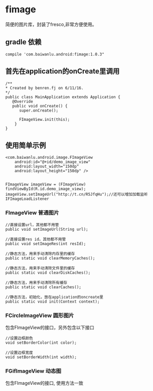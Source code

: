 # fimage

简便的图片库，封装了fresco,非常方便使用。

## gradle 依赖

    compile 'com.baiwanlu.android:fimage:1.0.3"

## 首先在application的onCreate里调用

    /**
    * Created by benren.fj on 6/11/16.
    */
    public class MainApplication extends Application {
       @Override
       public void onCreate() {
          super.onCreate();

          FImageView.init(this);
        }
    }
    
## 使用简单示例

    <com.baiwanlu.android.image.FImageView
        android:id="@+id/demo_image_view"
        android:layout_width="150dp"
        android:layout_height="150dp" />
        
        
    FImageView imageView = (FImageView) findViewById(R.id.demo_image_view);
    imageView.setImageUrl("http://t.cn/R5JfqHu");//还可以增加加载监听IFImageLoadListener
        

### FImageView   普通图片

    //直接设置url，其他都不用管
    public void setImageUrl(String url);

    //直接设置res id，其他都不用管
    public void setImageRes(int resId);

    //静态方法，用来手动清除内存里的缓存
    public static void clearMemoryCaches();

    //静态方法，用来手动清除文件里的缓存
    public static void clearDiskCaches();
    
    //静态方法，用来手动清除所有缓存
    public static void clearCaches();

    //静态方法，初始化，放在application的oncreate里 
    public static void init(Context context);

### FCircleImageView  圆形图片

包含FImageView的接口，另外包含以下接口
    
    //设置边框颜色
    void setBorderColor(int color);
    
    //设置边框宽度
    void setBorderWidth(int width);
    

### FGifImageView  动态图

  包含FImageView的接口, 使用方法一致




